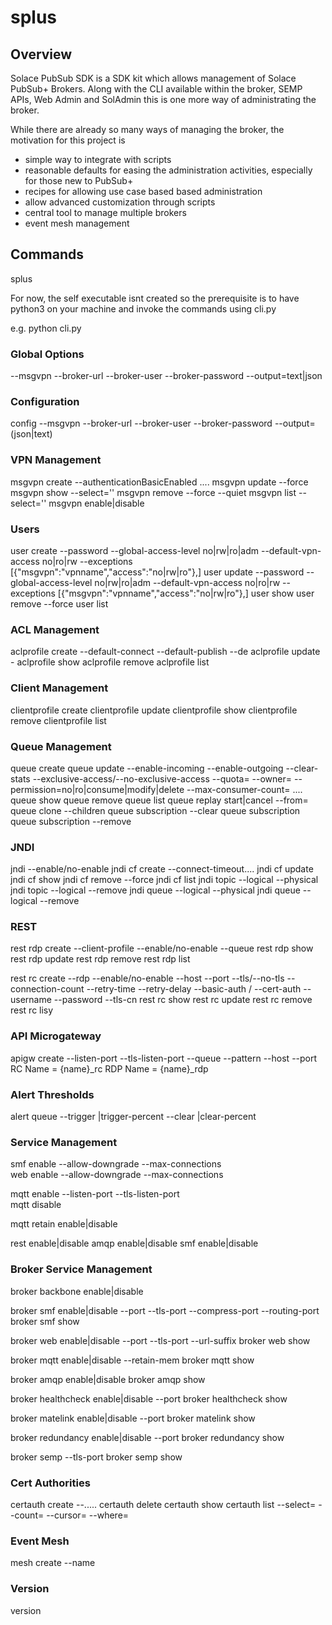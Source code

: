 # splus
## Overview
Solace PubSub SDK is a SDK kit which allows management of Solace PubSub+ Brokers.
Along with the CLI available within the broker, SEMP APIs, Web Admin and SolAdmin
this is one more way of administrating the broker.

While there are already so many ways of managing the broker, the motivation for this project is
* simple way to integrate with scripts
* reasonable defaults for easing the administration activities, especially for those new to PubSub+
* recipes for allowing use case based based administration
* allow advanced customization through scripts
* central tool to manage multiple brokers
* event mesh management

## Commands
splus <command> <subcommand> <options and parameters>

For now, the self executable isnt created so the prerequisite is to have python3 on your machine and invoke the commands using cli.py

e.g. python cli.py

### Global Options
--msgvpn
--broker-url
--broker-user
--broker-password
--output=text|json

### Configuration
config  --msgvpn <name> --broker-url <url> --broker-user <username> --broker-password <password> --output=(json|text)

### VPN Management
msgvpn create <name> --authenticationBasicEnabled ....
msgvpn update <name> --force
msgvpn show <name> --select=''
msgvpn remove <name> --force --quiet
msgvpn list --select='' 
msgvpn enable|disable <name>


### Users
user create <name> --password <password> --global-access-level no|rw|ro|adm 
       --default-vpn-access no|ro|rw --exceptions [{"msgvpn":"vpnname","access":"no|rw|ro"},]
user update <name> --password <password> --global-access-level no|rw|ro|adm 
                          --default-vpn-access no|ro|rw --exceptions [{"msgvpn":"vpnname","access":"no|rw|ro"},]
user show <name> 
user remove <name> --force
user list 




### ACL Management
aclprofile create <name>  --default-connect --default-publish --de
aclprofile update <name> -
aclprofile show <name> 
aclprofile remove <name>
aclprofile list


### Client Management
clientprofile create <name>
clientprofile update <name>
clientprofile show <name>
clientprofile remove <name>
clientprofile list 

### Queue Management
queue create <name>
queue update <name> --enable-incoming --enable-outgoing --clear-stats --exclusive-access/--no-exclusive-access --quota=<num-in-MB> 
    --owner=<ownername> --permission=no|ro|consume|modify|delete --max-consumer-count=<num> 
    ....
queue show <name>
queue remove <name>
queue list 
queue replay <name> start|cancel --from=<time>
queue clone <name> <newname> --children
queue subscription <name> --clear 
queue subscription <name>  <topicname1> <topicname2> 
queue subscription <name>  --remove <topicname>

### JNDI
jndi --enable/no-enable
jndi cf create <name> --connect-timeout....
jndi cf update <name>
jndi cf show <name>
jndi cf remove <name> --force
jndi cf list
jndi topic --logical <name> --physical <name>
jndi topic --logical <name> --remove
jndi queue --logical <name> --physical <name>
jndi queue --logical <name> --remove



### REST
rest rdp create <name> --client-profile <cp> --enable/no-enable --queue <queue1>
rest rdp show <name>
rest rdp update <name>
rest rdp remove <name>
rest rdp list

rest rc create <name> --rdp <name> --enable/no-enable --host <host> --port <portnum> --tls/--no-tls --connection-count <num> --retry-time <num> --retry-delay <num> 
    --basic-auth / --cert-auth --username <name> --password <password> --tls-cn <name1>
rest rc show <name>
rest rc update <name>
rest rc remove <name>    
rest rc lisy

### API Microgateway
apigw create <name> --listen-port <port> --tls-listen-port <port> --queue <name> --pattern <default > --host <host> --port <port>
    RC Name = {name}_rc
    RDP Name = {name}_rdp
    

### Alert Thresholds
alert queue <name> --trigger <num>|trigger-percent <num> --clear <num>|clear-percent <num>

### Service Management

smf enable  --allow-downgrade --max-connections \
web enable  --allow-downgrade --max-connections

mqtt enable --listen-port --tls-listen-port \
mqtt disable

mqtt retain enable|disable

rest enable|disable
amqp enable|disable
smf enable|disable

### Broker Service Management
broker backbone enable|disable  

broker smf enable|disable --port <num> --tls-port <num>
 --compress-port <num> --routing-port <num>
broker smf show

broker web enable|disable --port <num> --tls-port <num> --url-suffix <suffix>
broker web show

broker mqtt enable|disable --retain-mem <num>
broker mqtt show

broker amqp enable|disable
broker amqp show

broker healthcheck enable|disable --port <num>
broker healthcheck show

broker matelink enable|disable --port <num>
broker matelink show

broker redundancy enable|disable --port <num>
broker redundancy show

broker semp --tls-port <num>
broker semp show

### Cert Authorities
certauth create <name> --.....
certauth delete <name>
certauth show <name>
certauth list --select= --count= --cursor= --where=

### Event Mesh
mesh create --name 


### Version
version
